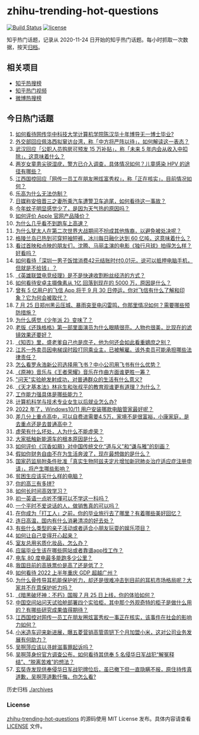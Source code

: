 # zhihu-trending-hot-questions

[![Build Status](https://github.com/justjavac/zhihu-trending-hot-questions/workflows/ci/badge.svg?branch=master)](https://github.com/justjavac/zhihu-trending-hot-questions/actions)
[![license](https://img.shields.io/github/license/justjavac/zhihu-trending-hot-questions)](https://github.com/justjavac/zhihu-trending-hot-questions/blob/master/LICENSE)

知乎热门话题，记录从 2020-11-24 日开始的知乎热门话题。每小时抓取一次数据，按天[归档](./archives)。

## 相关项目

- [知乎热搜榜](https://github.com/justjavac/zhihu-trending-top-search)
- [知乎热门视频](https://github.com/justjavac/zhihu-trending-hot-video)
- [微博热搜榜](https://github.com/justjavac/weibo-trending-hot-search)

## 今日热门话题

<!-- BEGIN -->
<!-- 最后更新时间 Tue Jul 26 2022 01:25:28 GMT+0800 (China Standard Time) -->

1. [如何看待网传华中科技大学计算机学院陈汉华十年博导无一博士毕业?](https://www.zhihu.com/question/544969213)
1. [外交部回应佩洛西拟窜访台湾，称「中方将严阵以待」，如何解读这一表态？](https://www.zhihu.com/question/545240855)
1. [武汉回应「公职人员购房可预发 15 万补贴」，称「未来 5 年内会从收入中扣除」，这意味着什么？](https://www.zhihu.com/question/545211115)
1. [两岁女童患尖锐湿疣，警方已介入调查，具体情况如何？儿童感染 HPV 的途径有哪些？](https://www.zhihu.com/question/544925093)
1. [江西国控回应「网传一员工在朋友圈炫富秀权」，称「正在核实」，目前情况如何？](https://www.zhihu.com/question/545263828)
1. [乐高为什么无法仿制？](https://www.zhihu.com/question/35558370)
1. [日媒称安倍晋三之妻所乘汽车遭警卫车追尾，如何看待这一事故？](https://www.zhihu.com/question/545251897)
1. [今年蚊子明显感觉少了，是因为天气热的原因吗？](https://www.zhihu.com/question/545083473)
1. [如何评价 Apple 官网产品降价？](https://www.zhihu.com/question/545174287)
1. [为什么几乎看不到跑车上高速？](https://www.zhihu.com/question/311433511)
1. [为什么犹太人在第二次世界大战期间不扮成其他族裔，以避免被处决呢？](https://www.zhihu.com/question/543958237)
1. [格陵兰岛已热到可穿短袖短裤，冰川每日融化达到 60 亿吨，这意味着什么？](https://www.zhihu.com/question/545197964)
1. [看过首映和点映的朋友们，沈腾、马丽主演的电影《独行月球》拍得怎么样？好看吗？](https://www.zhihu.com/question/457776614)
1. [如何看待「深圳一男子饭馆消费42元结账时付0.01元，说可以抵押电脑手机，但就是不给钱」？](https://www.zhihu.com/question/544849126)
1. [《英雄联盟电竞经理》是不是快速收割粉丝经济的方式？](https://www.zhihu.com/question/544562717)
1. [如何看待安卓主摄像素从 1亿 回落到现在的 5000 万，原因是什么？](https://www.zhihu.com/question/543758885)
1. [曾有 5 亿用户的飞信 App 将于 9 月 30 日停运，你对飞信有什么了解和印象？它为何会被取代？](https://www.zhihu.com/question/545147213)
1. [7 月 25 日郑州黑云压城、暴雨突至电闪雷鸣，你那里情况如何？需要哪些预防措施？](https://www.zhihu.com/question/545260792)
1. [为什么感觉《少年派 2》变味了？](https://www.zhihu.com/question/544609910)
1. [老版《还珠格格》第一部里面演员为什么眼睛很亮，人物也很美，比现在的滤镜效果还要好？](https://www.zhihu.com/question/277931415)
1. [《知否》里，盛老爹自己也是庶子，他为何还会如此看重嫡庶之别？](https://www.zhihu.com/question/533514014)
1. [江苏一外卖员因电梯误时殴打同乘业主，已被解雇。该外卖员可能承担哪些法律责任？](https://www.zhihu.com/question/544539933)
1. [怎么看罗永浩新公司选择用飞书？中小公司用飞书有什么优势？](https://www.zhihu.com/question/545164830)
1. [《原神》音乐与《王者荣耀》音乐在作曲方面谁更胜一筹？](https://www.zhihu.com/question/505156333)
1. ["问天"实验舱发射成功，对普通群众的生活有什么意义?](https://www.zhihu.com/question/545052705)
1. [《天才基本法》林兆生和张叔平的教育观谁更有道理？为什么？](https://www.zhihu.com/question/545080260)
1. [工作能力强具体是哪些能力？](https://www.zhihu.com/question/330607536)
1. [计算机科学与技术专业女生以后就业怎么办?](https://www.zhihu.com/question/355386445)
1. [2022 年了，Windows10/11 用户安装哪款电脑管家最好呢？](https://www.zhihu.com/question/544155288)
1. [差几分上重点高中，可以自费进需要4.5万，家境不是很富裕，小康家庭，是去重点还是去普通高中？](https://www.zhihu.com/question/545101631)
1. [虚荣有什么坏处，人为什么不能虚荣？](https://www.zhihu.com/question/540339055)
1. [大家抵触新能源车的根本原因是什么？](https://www.zhihu.com/question/522952726)
1. [如何评价《沉香如屑》对中国传统文化“道与义”和“谦与雅”的刻画？](https://www.zhihu.com/question/545054293)
1. [假如你财务自由不在为生活奔波了，现在最想做的是什么？](https://www.zhihu.com/question/543878217)
1. [国家药监局附条件批准「真实生物阿兹夫定片增加新冠肺炎治疗适应症注册申请」，将产生哪些影响？](https://www.zhihu.com/question/545252149)
1. [贫困生应该买什么样的电脑？](https://www.zhihu.com/question/545033021)
1. [你的高三有多拼?](https://www.zhihu.com/question/545155302)
1. [如何长时间高效学习？](https://www.zhihu.com/question/28358499)
1. [初一英语一点听不懂可以不学这一科吗？](https://www.zhihu.com/question/539140213)
1. [一个平时不爱说话的人，做销售真的可以吗？](https://www.zhihu.com/question/392255895)
1. [在你成为「打工人」之前，你的毕业旅行去了哪里？有着哪些美好回忆？](https://www.zhihu.com/question/541660319)
1. [连日高温，国内有什么消暑清凉的好去处？](https://www.zhihu.com/question/542809703)
1. [有些什么类型的亲子活动或者适合小朋友玩耍的娱乐项目？](https://www.zhihu.com/question/273964733)
1. [如何让自己变得开心起来？](https://www.zhihu.com/question/20657503)
1. [室友总用劣质化妆品，怎么办？](https://www.zhihu.com/question/359698849)
1. [应届毕业生该在哪些网站或者靠谱app找工作？](https://www.zhihu.com/question/328285480)
1. [电车 80 度电最多能跑多少公里？](https://www.zhihu.com/question/545215785)
1. [我国目前的高铁票价是高了还是低了？](https://www.zhihu.com/question/493341688)
1. [如何看待 2022 上半年重庆 GDP 超越广州？](https://www.zhihu.com/question/544952026)
1. [为什么骨传导耳机能保护听力，却还是很难冲击到目前的耳机市场格局呢？大家并不在意保护听力吗？](https://www.zhihu.com/question/350742682)
1. [《暗黑破坏神：不朽》国服 7 月 25 日上线，你的体验如何？](https://www.zhihu.com/question/545109651)
1. [中国空间站问天试验舱部署四个实验柜，其中那个外观奇特的柜子是做什么用的？有哪些研究成果值得期待？](https://www.zhihu.com/question/545207740)
1. [江西国控对网传一员工在朋友圈炫富秀权一事正在核实，该事件在社会的影响力如何？](https://www.zhihu.com/question/545266179)
1. [小米造车迎来新进展，曝五菱营销高管周钘下个月加盟小米，这对公司业务发展有何助力？](https://www.zhihu.com/question/544670094)
1. [吴啊萍应该以寻衅滋事罪起诉吗？](https://www.zhihu.com/question/545119822)
1. [吴啊萍身份官方调查公布，如何看待其供奉 5 名侵华日军战犯“解冤释结”、“脱离苦难”的想法？](https://www.zhihu.com/question/545118067)
1. [玄奘寺发现供奉侵华日军战犯牌位后，虽已撤下但一直隐瞒不报，原住持传真道歉，吴啊萍道歉忏悔，你怎么看?](https://www.zhihu.com/question/545108787)

<!-- END -->

历史归档 [./archives](./archives)

### License

[zhihu-trending-hot-questions](https://github.com/justjavac/zhihu-trending-hot-questions)
的源码使用 MIT License 发布。具体内容请查看 [LICENSE](./LICENSE) 文件。
